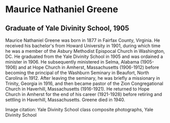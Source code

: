 # Maurice Nathaniel Greene
## Graduate of Yale Divinity School, 1905
Maurice Nathaniel Greene was born in 1877 in Fairfax County, Virginia. He received his bachelor's from Howard University in 1901, during which time he was a member of the Asbury Methodist Epispocal Church in Washington, DC. He graduated from the Yale Divinity School in 1905 and was ordained a minister in 1906. He subsequently ministered in Selma, Alabama (1905-1906) and at Hope Church in Amherst, Massachusetts (1906-1912) before becoming the principal of the Washburn Seminary in Beaufort, North Carolina in 1912. After leaving the seminary, he was briefly a missionary in Trinity, Georgia in 1916, and then became pastor of the Zion Congregational Church in Haverhill, Massachusetts (1916-1921). He returned to Hope Church in Amherst for the end of his career (1921-1928) before retiring and settling in Haverhill, Massachusetts. Greene died in 1940.

Image citation: Yale Divinity School class composite photographs, Yale Divinity School
